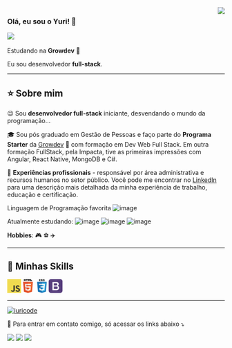 <img align='right' src="https://github-readme-stats.vercel.app/api?username=yuribigon&show_icons=true&title_color=783c00&text_color=af552e&icon_color=783c00&bg_color=f8efd4&cache_seconds=2300">

### Olá, eu sou o Yuri! 👋

<img src="https://img.shields.io/static/v1?label=Overview&message=yuribigon&color=f8efd4&style=for-the-badge&logo=GitHub">

<p>

Estudando na **Growdev** 🚀<br/>

Eu sou desenvolvedor **full-stack**.


</p>
<hr>

## ⭐ Sobre mim
:wink: Sou **desenvolvedor full-stack** iniciante, desvendando o mundo da programação...

🎓 Sou pós graduado em Gestão de Pessoas e faço parte do **Programa Starter** da <a href="https://www.growdev.com.br/">Growdev</a> 🚀 com formação em Dev Web Full Stack. Em outra formação FullStack, pela Impacta, tive as primeiras impressões com Angular, React Native, MongoDB e C#.

💼 **Experiências profissionais** - responsável por área administrativa e recursos humanos no setor público. Você pode me encontrar no [LinkedIn](https://www.linkedin.com/in/yuri-bigon/) para uma descrição mais detalhada da minha experiência de trabalho, educação e certificação.

Linguagem de Programação favorita ![image](https://img.shields.io/badge/JavaScript-323330?style=for-the-badge&logo=javascript&logoColor=F7DF1E) 

Atualmente estudando: ![image](https://img.shields.io/badge/-ReactJs-61DAFB?logo=react&logoColor=white&style=for-the-badge) ![image](https://img.shields.io/badge/TypeScript-007ACC?style=for-the-badge&logo=typescript&logoColor=white) ![image](https://img.shields.io/badge/Material--UI-0081CB?style=for-the-badge&logo=material-ui&logoColor=white)

**Hobbies**: :video_game: :soccer: :airplane: 

---

## 🚀 Minhas Skills


<code><img height="32" src="https://raw.githubusercontent.com/github/explore/80688e429a7d4ef2fca1e82350fe8e3517d3494d/topics/javascript/javascript.png" alt="Javascript"/></code><code><img height="32" src="https://raw.githubusercontent.com/github/explore/80688e429a7d4ef2fca1e82350fe8e3517d3494d/topics/html/html.png" alt="HTML5"/></code><code><img height="32" src="https://raw.githubusercontent.com/github/explore/80688e429a7d4ef2fca1e82350fe8e3517d3494d/topics/css/css.png" alt="CSS"/></code><code><img height="32" src="https://raw.githubusercontent.com/github/explore/80688e429a7d4ef2fca1e82350fe8e3517d3494d/topics/bootstrap/bootstrap.png" alt="Bootstrap"/></code>

---

[![iuricode](https://github-readme-stats.vercel.app/api/top-langs/?username=yuribigon&hide=html&layout=compact&theme=highcontrast)](https://github.com/anuraghazra/github-readme-stats)

<p align="left">
  💌 Para entrar em contato comigo, só acessar os links abaixo ⤵️
</p>

<p align="left">
  <a href="#" alt="Gmail">
  <img src="https://img.shields.io/badge/-Gmail-FF0000?style=flat-square&labelColor=FF0000&logo=gmail&logoColor=white&link=yuri.bigon@gmail.com" /></a>

  <a href="https://www.linkedin.com/in/yuri-bigon/" alt="Linkedin">
  <img src="https://img.shields.io/badge/-Linkedin-0e76a8?style=flat-square&logo=Linkedin&logoColor=white&link=https://www.linkedin.com/in/yuri-bigon/" /></a>

  <a href="https://www.instagram.com/yuribigon/" alt="Instagram">
  <img src="https://img.shields.io/badge/-Instagram-DF0174?style=flat-square&labelColor=DF0174&logo=instagram&logoColor=white&link=https://www.instagram.com/yuribigon/"/></a>
</p>


